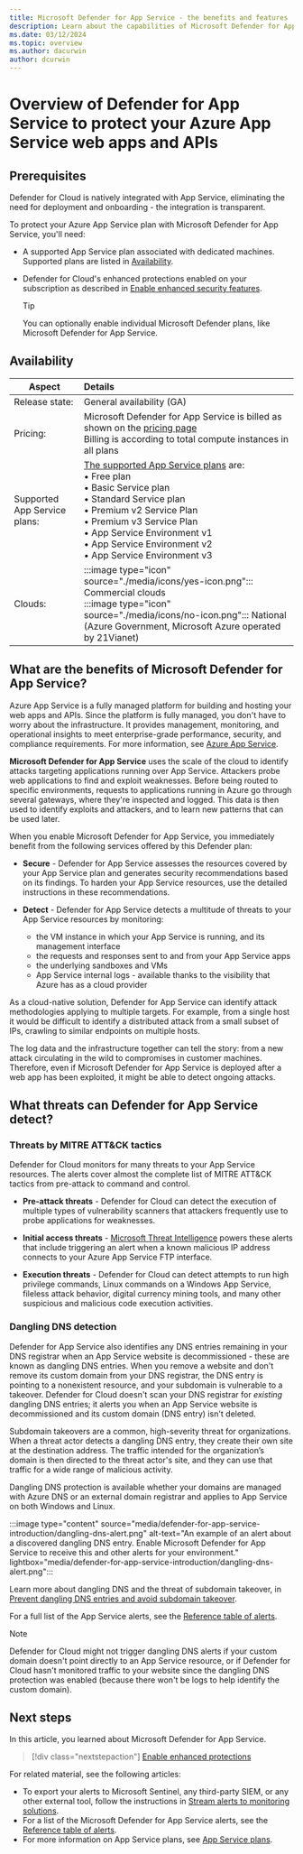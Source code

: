 ```yaml
---
title: Microsoft Defender for App Service - the benefits and features
description: Learn about the capabilities of Microsoft Defender for App Service and how to enable it on your subscription.
ms.date: 03/12/2024
ms.topic: overview
ms.author: dacurwin
author: dcurwin
---
```


# Overview of Defender for App Service to protect your Azure App Service web apps and APIs

## Prerequisites

Defender for Cloud is natively integrated with App Service, eliminating the need for deployment and onboarding - the integration is transparent.

To protect your Azure App Service plan with Microsoft Defender for App Service, you'll need:

- A supported App Service plan associated with dedicated machines. Supported plans are listed in [Availability](#availability).

- Defender for Cloud's enhanced protections enabled on your subscription as described in [Enable enhanced security features](connect-azure-subscription.md).

    > [!TIP]
    > You can optionally enable individual Microsoft Defender plans, like Microsoft Defender for App Service.

## Availability

| Aspect                       | Details                                                                                                                                                                                        |
|------------------------------|:-----------------------------------------------------------------------------------------------------------------------------------------------------------------------------------------------|
| Release state:               | General availability (GA)                                                                                                                                                                      |
| Pricing:                     | Microsoft Defender for App Service is billed as shown on the [pricing page](https://azure.microsoft.com/pricing/details/defender-for-cloud/)<br>Billing is according to total compute instances in all plans       |
| Supported App Service plans: | [The supported App Service plans](https://azure.microsoft.com/pricing/details/app-service/plans/) are:<br>• Free plan<br>• Basic Service plan<br>• Standard Service plan<br>• Premium v2 Service Plan<br>• Premium v3 Service Plan<br>• App Service Environment v1<br>• App Service Environment v2<br>• App Service Environment v3|
| Clouds:                      | :::image type="icon" source="./media/icons/yes-icon.png"::: Commercial clouds<br>:::image type="icon" source="./media/icons/no-icon.png"::: National (Azure Government, Microsoft Azure operated by 21Vianet)                                                     |

## What are the benefits of Microsoft Defender for App Service?

Azure App Service is a fully managed platform for building and hosting your web apps and APIs. Since the platform is fully managed, you don't have to worry about the infrastructure. It provides management, monitoring, and operational insights to meet enterprise-grade performance, security, and compliance requirements. For more information, see [Azure App Service](https://azure.microsoft.com/services/app-service/).

**Microsoft Defender for App Service** uses the scale of the cloud to identify attacks targeting applications running over App Service. Attackers probe web applications to find and exploit weaknesses. Before being routed to specific environments, requests to applications running in Azure go through several gateways, where they're inspected and logged. This data is then used to identify exploits and attackers, and to learn new patterns that can be used later.

When you enable Microsoft Defender for App Service, you immediately benefit from the following services offered by this Defender plan:

- **Secure** - Defender for App Service assesses the resources covered by your App Service plan and generates security recommendations based on its findings. To harden your App Service resources, use the detailed instructions in these recommendations.

- **Detect** - Defender for App Service detects a multitude of threats to your App Service resources by monitoring:
  - the VM instance in which your App Service is running, and its management interface
  - the requests and responses sent to and from your App Service apps
  - the underlying sandboxes and VMs
  - App Service internal logs - available thanks to the visibility that Azure has as a cloud provider

As a cloud-native solution, Defender for App Service can identify attack methodologies applying to multiple targets. For example, from a single host it would be difficult to identify a distributed attack from a small subset of IPs, crawling to similar endpoints on multiple hosts.

The log data and the infrastructure together can tell the story: from a new attack circulating in the wild to compromises in customer machines. Therefore, even if Microsoft Defender for App Service is deployed after a web app has been exploited, it might be able to detect ongoing attacks.

## What threats can Defender for App Service detect?

### Threats by MITRE ATT&CK tactics

Defender for Cloud monitors for many threats to your App Service resources. The alerts cover almost the complete list of MITRE ATT&CK tactics from pre-attack to command and control.

- **Pre-attack threats** - Defender for Cloud can detect the execution of multiple types of vulnerability scanners that attackers frequently use to probe applications for weaknesses.

- **Initial access threats** - [Microsoft Threat Intelligence](https://go.microsoft.com/fwlink/?linkid=2128684) powers these alerts that include triggering an alert when a known malicious IP address connects to your Azure App Service FTP interface.

- **Execution threats** - Defender for Cloud can detect attempts to run high privilege commands, Linux commands on a Windows App Service, fileless attack behavior, digital currency mining tools, and many other suspicious and malicious code execution activities.

### Dangling DNS detection

Defender for App Service also identifies any DNS entries remaining in your DNS registrar when an App Service website is decommissioned - these are known as dangling DNS entries. When you remove a website and don't remove its custom domain from your DNS registrar, the DNS entry is pointing to a nonexistent resource, and your subdomain is vulnerable to a takeover. Defender for Cloud doesn't scan your DNS registrar for *existing* dangling DNS entries; it alerts you when an App Service website is decommissioned and its custom domain (DNS entry) isn't deleted.

Subdomain takeovers are a common, high-severity threat for organizations. When a threat actor detects a dangling DNS entry, they create their own site at the destination address. The traffic intended for the organization’s domain is then directed to the threat actor's site, and they can use that traffic for a wide range of malicious activity.

Dangling DNS protection is available whether your domains are managed with Azure DNS or an external domain registrar and applies to App Service on both Windows and Linux.

:::image type="content" source="media/defender-for-app-service-introduction/dangling-dns-alert.png" alt-text="An example of an alert about a discovered dangling DNS entry. Enable Microsoft Defender for App Service to receive this and other alerts for your environment." lightbox="media/defender-for-app-service-introduction/dangling-dns-alert.png":::

Learn more about dangling DNS and the threat of subdomain takeover, in [Prevent dangling DNS entries and avoid subdomain takeover](../security/fundamentals/subdomain-takeover.md).

For a full list of the App Service alerts, see the [Reference table of alerts](alerts-reference.md#alerts-for-azure-app-service).

> [!NOTE]
> Defender for Cloud might not trigger dangling DNS alerts if your custom domain doesn't point directly to an App Service resource, or if Defender for Cloud hasn't monitored traffic to your website since the dangling DNS protection was enabled (because there won't be logs to help identify the custom domain).

## Next steps

In this article, you learned about Microsoft Defender for App Service.

> [!div class="nextstepaction"]
> [Enable enhanced protections](enable-enhanced-security.md)

For related material, see the following articles:

- To export your alerts to Microsoft Sentinel, any third-party SIEM, or any other external tool, follow the instructions in [Stream alerts to monitoring solutions](export-to-siem.md).
- For a list of the Microsoft Defender for App Service alerts, see the [Reference table of alerts](alerts-reference.md#alerts-for-azure-app-service).
- For more information on App Service plans, see [App Service plans](https://azure.microsoft.com/pricing/details/app-service/plans/).
